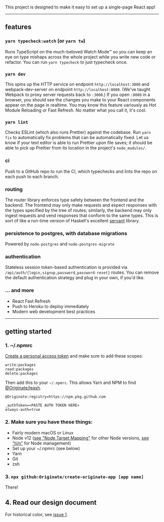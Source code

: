 This project is designed to make it easy to set up a single-page React app!

----

## features

### `yarn typecheck:watch` (or `yarn tw`)

Runs TypeScript on the much-beloved Watch Mode™ so you can keep an eye on type mishaps across the whole project while you write new code or refactor. You can run `yarn typecheck` to just typecheck once.

### `yarn dev`

This spins up the HTTP service on endpoint `http://localhost:3000` and webpack-dev-server on endpoint `http://localhost:8080`. (We've taught Webpack to proxy server requests back to `:3000`.) If you open `:8080` in a browser, you should see the changes you make to your React components appear on the page in realtime. You may know this feature variously as Hot Module Reloading or Fast Refresh. No matter what you call it, it's cool.

### `yarn lint`

Checks ESLint (which also runs Prettier) against the codebase. Run `yarn fix` to automatically fix problems that can be automatically fixed. Let us know if your text editor is able to run Prettier upon file saves; it should be able to pick up Prettier from its location in the project's `node_modules/`.

### ci

Push to a GitHub repo to run the CI, which typechecks and lints the repo on each push to each branch.

### routing

The router library enforces type safety between the frontend and the backend. The frontend may only make requests and expect responses with the types specified by the tree of routes; similarly, the backend may only ingest requests and vend responses that conform to the same types. This is sort of like a run-time version of Haskell's excellent [servant](https://www.servant.dev/) library.

### persistence to postgres, with database migrations

Powered by `node-postgres` and `node-postgres-migrate`

### authentication

Stateless session token-based authentication is provided via `/api/auth/{login,signup,password,password-reset}` routes. You can remove the default authentication strategy and plug in your own, if you'd like.

### ... and more

- React Fast Refresh
- Push to Heroku to deploy immediately
- Modern web development best practices

----

## getting started


### 1. ~/.npmrc

[Create a personal access token](https://github.com/settings/tokens) and make sure to add these scopes:

```
write:packages
read:packages
delete:packages
``` 

Then add this to your `~/.npmrc`. This allows Yarn and NPM to find [@Originate/leash](https://github.com/Originate/leash).


```
@Originate:registry=https://npm.pkg.github.com

_authToken=<PASTE AUTH TOKEN HERE>
always-auth=true
```

### 2. Make sure you have these things:

- Fairly modern macOS or Linux
- Node v12 ([see "Node Target Mapping"](https://github.com/microsoft/TypeScript/wiki/Node-Target-Mapping) for other Node versions, [see "tj/n"](https://github.com/tj/n) for Node management)
- Set up your ~/.npmrc (see below)
- Yarn
- Git
- zsh


### 3. `npx github:Originate/create-originate-app [app name]`

There!

## 4. Read our design document

For historical color, see [issue 1](https://github.com/Originate/create-originate-app/issues/1).

